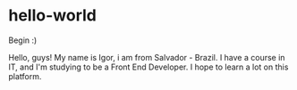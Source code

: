 # hello-world
Begin :)

Hello, guys! My name is Igor, i am from Salvador - Brazil. I have a course in IT, and I'm studying to be a Front End Developer. I hope to learn a lot on this platform.


